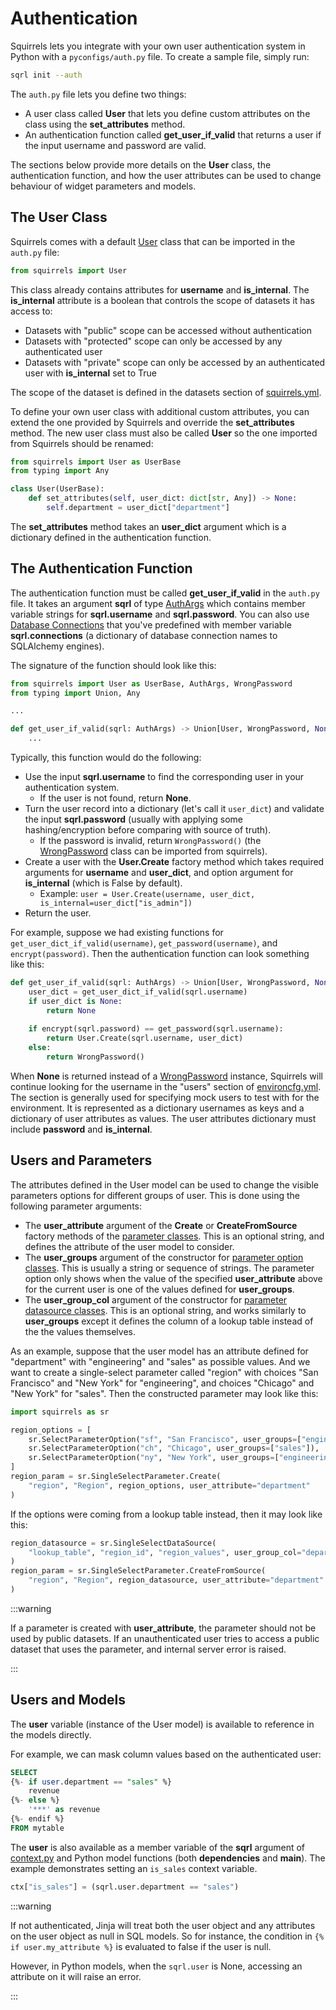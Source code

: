 # Authentication

Squirrels lets you integrate with your own user authentication system in Python with a `pyconfigs/auth.py` file. To create a sample file, simply run:

```bash
sqrl init --auth
```

The `auth.py` file lets you define two things:

- A user class called **User** that lets you define custom attributes on the class using the **set_attributes** method.
- An authentication function called **get_user_if_valid** that returns a user if the input username and password are valid.

The sections below provide more details on the **User** class, the authentication function, and how the user attributes can be used to change behaviour of widget parameters and models.

## The User Class

Squirrels comes with a default [User] class that can be imported in the `auth.py` file:

```python
from squirrels import User
```

This class already contains attributes for **username** and **is_internal**. The **is_internal** attribute is a boolean that controls the scope of datasets it has access to:

- Datasets with "public" scope can be accessed without authentication
- Datasets with "protected" scope can only be accessed by any authenticated user
- Datasets with "private" scope can only be accessed by an authenticated user with **is_internal** set to True

The scope of the dataset is defined in the datasets section of [squirrels.yml].

To define your own user class with additional custom attributes, you can extend the one provided by Squirrels and override the **set_attributes** method. The new user class must also be called **User** so the one imported from Squirrels should be renamed:

```python
from squirrels import User as UserBase
from typing import Any

class User(UserBase):
    def set_attributes(self, user_dict: dict[str, Any]) -> None:
        self.department = user_dict["department"]
```

The **set_attributes** method takes an **user_dict** argument which is a dictionary defined in the authentication function.

## The Authentication Function

The authentication function must be called **get_user_if_valid** in the `auth.py` file. It takes an argument **sqrl** of type [AuthArgs] which contains member variable strings for **sqrl.username** and **sqrl.password**. You can also use [Database Connections] that you've predefined with member variable **sqrl.connections** (a dictionary of database connection names to SQLAlchemy engines).

The signature of the function should look like this:

```python
from squirrels import User as UserBase, AuthArgs, WrongPassword
from typing import Union, Any

...

def get_user_if_valid(sqrl: AuthArgs) -> Union[User, WrongPassword, None]:
    ...
```

Typically, this function would do the following:
- Use the input **sqrl.username** to find the corresponding user in your authentication system.
  - If the user is not found, return **None**.
- Turn the user record into a dictionary (let's call it `user_dict`) and validate the input **sqrl.password** (usually with applying some hashing/encryption before comparing with source of truth).
  - If the password is invalid, return `WrongPassword()` (the [WrongPassword] class can be imported from squirrels).
- Create a user with the **User.Create** factory method which takes required arguments for **username** and **user_dict**, and option argument for **is_internal** (which is False by default).
  - Example: `user = User.Create(username, user_dict, is_internal=user_dict["is_admin"])`
- Return the user.

For example, suppose we had existing functions for `get_user_dict_if_valid(username)`, `get_password(username)`, and `encrypt(password)`. Then the authentication function can look something like this:

```python
def get_user_if_valid(sqrl: AuthArgs) -> Union[User, WrongPassword, None]:
    user_dict = get_user_dict_if_valid(sqrl.username)
    if user_dict is None:
        return None
    
    if encrypt(sqrl.password) == get_password(sqrl.username):
        return User.Create(sqrl.username, user_dict)
    else:
        return WrongPassword()
```

When **None** is returned instead of a [WrongPassword] instance, Squirrels will continue looking for the username in the "users" section of [environcfg.yml]. The section is generally used for specifying mock users to test with for the environment. It is represented as a dictionary usernames as keys and a dictionary of user attributes as values. The user attributes dictionary must include **password** and **is_internal**.

## Users and Parameters

The attributes defined in the User model can be used to change the visible parameters options for different groups of user. This is done using the following parameter arguments:

- The **user_attribute** argument of the **Create** or **CreateFromSource** factory methods of the [parameter classes](/docs/category/parameter-classes). This is an optional string, and defines the attribute of the user model to consider.
- The **user_groups** argument of the constructor for [parameter option classes](/docs/category/parameter-option-classes). This is usually a string or sequence of strings. The parameter option only shows when the value of the specified **user_attribute** above for the current user is one of the values defined for **user_groups**.
- The **user_group_col** argument of the constructor for [parameter datasource classes](/docs/category/parameter-data-source-classes). This is an optional string, and works similarly to **user_groups** except it defines the column of a lookup table instead of the the values themselves.

As an example, suppose that the user model has an attribute defined for "department" with "engineering" and "sales" as possible values. And we want to create a single-select parameter called "region" with choices "San Francisco" and "New York" for "engineering", and choices "Chicago" and "New York" for "sales". Then the constructed parameter may look like this:

```python
import squirrels as sr

region_options = [
    sr.SelectParameterOption("sf", "San Francisco", user_groups=["engineering"]),
    sr.SelectParameterOption("ch", "Chicago", user_groups=["sales"]),
    sr.SelectParameterOption("ny", "New York", user_groups=["engineering", "sales"])
]
region_param = sr.SingleSelectParameter.Create(
    "region", "Region", region_options, user_attribute="department"
)
```

If the options were coming from a lookup table instead, then it may look like this:

```python
region_datasource = sr.SingleSelectDataSource(
    "lookup_table", "region_id", "region_values", user_group_col="department_col"
)
region_param = sr.SingleSelectParameter.CreateFromSource(
    "region", "Region", region_datasource, user_attribute="department"
)
```

:::warning

If a parameter is created with **user_attribute**, the parameter should not be used by public datasets. If an unauthenticated user tries to access a public dataset that uses the parameter, and internal server error is raised.

:::

## Users and Models

The **user** variable (instance of the User model) is available to reference in the models directly.

For example, we can mask column values based on the authenticated user:

```sql
SELECT
{%- if user.department == "sales" %}
    revenue
{%- else %}
    '***' as revenue
{%- endif %}
FROM mytable
```

The **user** is also available as a member variable of the **sqrl** argument of [context.py] and Python model functions (both **dependencies** and **main**). The example demonstrates setting an `is_sales` context variable.

```python
ctx["is_sales"] = (sqrl.user.department == "sales")
```

:::warning

If not authenticated, Jinja will treat both the user object and any attributes on the user object as null in SQL models. So for instance, the condition in `{% if user.my_attribute %}` is evaluated to false if the user is null.

However, in Python models, when the `sqrl.user` is None, accessing an attribute on it will raise an error.

:::


[squirrels.yml]: ./project-file
[context.py]: ./context
[AuthArgs]: ../python/arguments/AuthArgs
[User]: ../python/users/User
[WrongPassword]: ../python/users/WrongPassword
[Database Connections]: ./database
[environcfg.yml]: ./environcfg